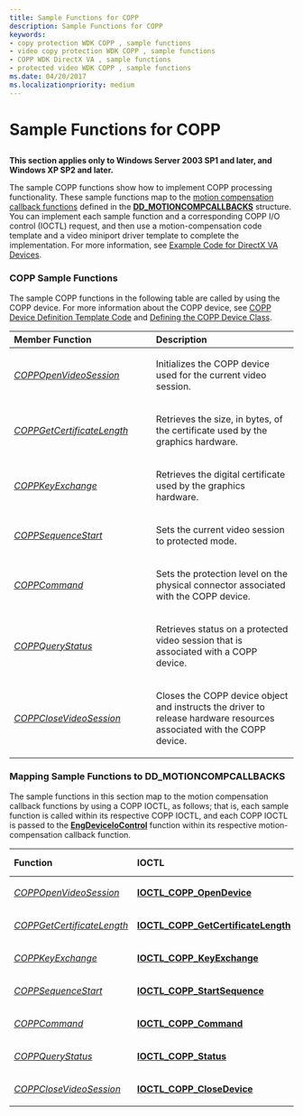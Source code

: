 ```yaml
---
title: Sample Functions for COPP
description: Sample Functions for COPP
keywords:
- copy protection WDK COPP , sample functions
- video copy protection WDK COPP , sample functions
- COPP WDK DirectX VA , sample functions
- protected video WDK COPP , sample functions
ms.date: 04/20/2017
ms.localizationpriority: medium
---
```


# Sample Functions for COPP


## <span id="ddk_sample_functions_for_copp_gg"></span><span id="DDK_SAMPLE_FUNCTIONS_FOR_COPP_GG"></span>


**This section applies only to Windows Server 2003 SP1 and later, and Windows XP SP2 and later.**

The sample COPP functions show how to implement COPP processing functionality. These sample functions map to the [motion compensation callback functions](motion-compensation-callbacks.md) defined in the [**DD\_MOTIONCOMPCALLBACKS**](/windows/win32/api/ddrawint/ns-ddrawint-dd_motioncompcallbacks) structure. You can implement each sample function and a corresponding COPP I/O control (IOCTL) request, and then use a motion-compensation code template and a video miniport driver template to complete the implementation. For more information, see [Example Code for DirectX VA Devices](example-code-for-directx-va-devices.md).

### <span id="COPP_Sample_Functions"></span><span id="copp_sample_functions"></span><span id="COPP_SAMPLE_FUNCTIONS"></span>COPP Sample Functions

The sample COPP functions in the following table are called by using the COPP device. For more information about the COPP device, see [COPP Device Definition Template Code](copp-device-definition-template-code.md) and [Defining the COPP Device Class](defining-the-copp-device-class.md).

<table>
<colgroup>
<col width="50%" />
<col width="50%" />
</colgroup>
<thead>
<tr class="header">
<th align="left">Member Function</th>
<th align="left">Description</th>
</tr>
</thead>
<tbody>
<tr class="odd">
<td align="left"><p><a href="/windows-hardware/drivers/display/coppopenvideosession" data-raw-source="[&lt;em&gt;COPPOpenVideoSession&lt;/em&gt;](./coppopenvideosession.md)"><em>COPPOpenVideoSession</em></a></p></td>
<td align="left"><p>Initializes the COPP device used for the current video session.</p></td>
</tr>
<tr class="even">
<td align="left"><p><a href="/windows-hardware/drivers/display/coppgetcertificatelength" data-raw-source="[&lt;em&gt;COPPGetCertificateLength&lt;/em&gt;](./coppgetcertificatelength.md)"><em>COPPGetCertificateLength</em></a></p></td>
<td align="left"><p>Retrieves the size, in bytes, of the certificate used by the graphics hardware.</p></td>
</tr>
<tr class="odd">
<td align="left"><p><a href="/windows-hardware/drivers/display/coppkeyexchange" data-raw-source="[&lt;em&gt;COPPKeyExchange&lt;/em&gt;](./coppkeyexchange.md)"><em>COPPKeyExchange</em></a></p></td>
<td align="left"><p>Retrieves the digital certificate used by the graphics hardware.</p></td>
</tr>
<tr class="even">
<td align="left"><p><a href="/windows-hardware/drivers/display/coppsequencestart" data-raw-source="[&lt;em&gt;COPPSequenceStart&lt;/em&gt;](./coppsequencestart.md)"><em>COPPSequenceStart</em></a></p></td>
<td align="left"><p>Sets the current video session to protected mode.</p></td>
</tr>
<tr class="odd">
<td align="left"><p><a href="/windows-hardware/drivers/display/coppcommand" data-raw-source="[&lt;em&gt;COPPCommand&lt;/em&gt;](./coppcommand.md)"><em>COPPCommand</em></a></p></td>
<td align="left"><p>Sets the protection level on the physical connector associated with the COPP device.</p></td>
</tr>
<tr class="even">
<td align="left"><p><a href="/windows-hardware/drivers/display/coppquerystatus" data-raw-source="[&lt;em&gt;COPPQueryStatus&lt;/em&gt;](./coppquerystatus.md)"><em>COPPQueryStatus</em></a></p></td>
<td align="left"><p>Retrieves status on a protected video session that is associated with a COPP device.</p></td>
</tr>
<tr class="odd">
<td align="left"><p><a href="/windows-hardware/drivers/display/coppclosevideosession" data-raw-source="[&lt;em&gt;COPPCloseVideoSession&lt;/em&gt;](./coppclosevideosession.md)"><em>COPPCloseVideoSession</em></a></p></td>
<td align="left"><p>Closes the COPP device object and instructs the driver to release hardware resources associated with the COPP device.</p></td>
</tr>
</tbody>
</table>

 

### <span id="Mapping_Sample_Functions_to_DD_MOTIONCOMPCALLBACKS"></span><span id="mapping_sample_functions_to_dd_motioncompcallbacks"></span><span id="MAPPING_SAMPLE_FUNCTIONS_TO_DD_MOTIONCOMPCALLBACKS"></span>Mapping Sample Functions to DD\_MOTIONCOMPCALLBACKS

The sample functions in this section map to the motion compensation callback functions by using a COPP IOCTL, as follows; that is, each sample function is called within its respective COPP IOCTL, and each COPP IOCTL is passed to the [**EngDeviceIoControl**](/windows/win32/api/winddi/nf-winddi-engdeviceiocontrol) function within its respective motion-compensation callback function.

<table>
<colgroup>
<col width="33%" />
<col width="33%" />
<col width="33%" />
</colgroup>
<thead>
<tr class="header">
<th align="left">Function</th>
<th align="left">IOCTL</th>
<th align="left">DD_MOTIONCOMPCALLBACKS member</th>
</tr>
</thead>
<tbody>
<tr class="odd">
<td align="left"><p><a href="/windows-hardware/drivers/display/coppopenvideosession" data-raw-source="[&lt;em&gt;COPPOpenVideoSession&lt;/em&gt;](./coppopenvideosession.md)"><em>COPPOpenVideoSession</em></a></p></td>
<td align="left"><p><a href="/windows-hardware/drivers/display/" data-raw-source="[&lt;strong&gt;IOCTL_COPP_OpenDevice&lt;/strong&gt;](./index.md)"><strong>IOCTL_COPP_OpenDevice</strong></a></p></td>
<td align="left"><p><strong>CreateMoComp</strong></p></td>
</tr>
<tr class="even">
<td align="left"><p><a href="/windows-hardware/drivers/display/coppgetcertificatelength" data-raw-source="[&lt;em&gt;COPPGetCertificateLength&lt;/em&gt;](./coppgetcertificatelength.md)"><em>COPPGetCertificateLength</em></a></p></td>
<td align="left"><p><a href="/windows-hardware/drivers/display/ioctl-copp-getcertificatelength" data-raw-source="[&lt;strong&gt;IOCTL_COPP_GetCertificateLength&lt;/strong&gt;](./ioctl-copp-getcertificatelength.md)"><strong>IOCTL_COPP_GetCertificateLength</strong></a></p></td>
<td align="left"><p><strong>RenderMoComp</strong></p></td>
</tr>
<tr class="odd">
<td align="left"><p><a href="/windows-hardware/drivers/display/coppkeyexchange" data-raw-source="[&lt;em&gt;COPPKeyExchange&lt;/em&gt;](./coppkeyexchange.md)"><em>COPPKeyExchange</em></a></p></td>
<td align="left"><p><a href="/windows-hardware/drivers/display/ioctl-copp-keyexchange" data-raw-source="[&lt;strong&gt;IOCTL_COPP_KeyExchange&lt;/strong&gt;](./ioctl-copp-keyexchange.md)"><strong>IOCTL_COPP_KeyExchange</strong></a></p></td>
<td align="left"><p><strong>RenderMoComp</strong></p></td>
</tr>
<tr class="even">
<td align="left"><p><a href="/windows-hardware/drivers/display/coppsequencestart" data-raw-source="[&lt;em&gt;COPPSequenceStart&lt;/em&gt;](./coppsequencestart.md)"><em>COPPSequenceStart</em></a></p></td>
<td align="left"><p><a href="/windows-hardware/drivers/display/ioctl-copp-startsequence" data-raw-source="[&lt;strong&gt;IOCTL_COPP_StartSequence&lt;/strong&gt;](./ioctl-copp-startsequence.md)"><strong>IOCTL_COPP_StartSequence</strong></a></p></td>
<td align="left"><p><strong>RenderMoComp</strong></p></td>
</tr>
<tr class="odd">
<td align="left"><p><a href="/windows-hardware/drivers/display/coppcommand" data-raw-source="[&lt;em&gt;COPPCommand&lt;/em&gt;](./coppcommand.md)"><em>COPPCommand</em></a></p></td>
<td align="left"><p><a href="/windows-hardware/drivers/display/ioctl-copp-command" data-raw-source="[&lt;strong&gt;IOCTL_COPP_Command&lt;/strong&gt;](./ioctl-copp-command.md)"><strong>IOCTL_COPP_Command</strong></a></p></td>
<td align="left"><p><strong>RenderMoComp</strong></p></td>
</tr>
<tr class="even">
<td align="left"><p><a href="/windows-hardware/drivers/display/coppquerystatus" data-raw-source="[&lt;em&gt;COPPQueryStatus&lt;/em&gt;](./coppquerystatus.md)"><em>COPPQueryStatus</em></a></p></td>
<td align="left"><p><a href="/windows-hardware/drivers/display/ioctl-copp-status" data-raw-source="[&lt;strong&gt;IOCTL_COPP_Status&lt;/strong&gt;](./ioctl-copp-status.md)"><strong>IOCTL_COPP_Status</strong></a></p></td>
<td align="left"><p><strong>RenderMoComp</strong></p></td>
</tr>
<tr class="odd">
<td align="left"><p><a href="/windows-hardware/drivers/display/coppclosevideosession" data-raw-source="[&lt;em&gt;COPPCloseVideoSession&lt;/em&gt;](./coppclosevideosession.md)"><em>COPPCloseVideoSession</em></a></p></td>
<td align="left"><p><a href="/windows-hardware/drivers/display/" data-raw-source="[&lt;strong&gt;IOCTL_COPP_CloseDevice&lt;/strong&gt;](./index.md)"><strong>IOCTL_COPP_CloseDevice</strong></a></p></td>
<td align="left"><p><strong>DestroyMoComp</strong></p></td>
</tr>
</tbody>
</table>

 

